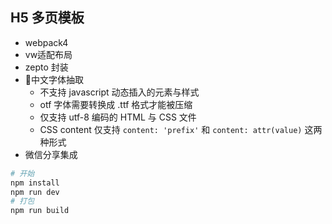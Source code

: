 ## H5 多页模板

* webpack4
* vw适配布局
* zepto 封装
* 中文字体抽取
  * 不支持 javascript 动态插入的元素与样式
  * otf 字体需要转换成 .ttf 格式才能被压缩
  * 仅支持 utf-8 编码的 HTML 与 CSS 文件
  * CSS content 仅支持 `content: 'prefix'` 和 `content: attr(value)` 这两种形式
* 微信分享集成

```bash
# 开始
npm install
npm run dev
# 打包
npm run build 
```